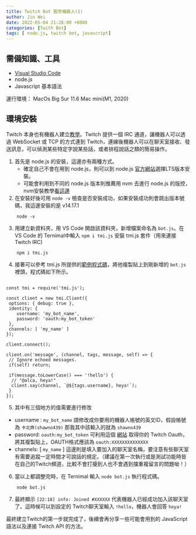 ```yaml
---
title: Twitch Bot 圖奇機器人(1)
author: Jin Wei
date: 2022-05-04 21:28:00 +0800
categories: [Twith Bot]
tags: [ node.js, twitch bot, javascript]
---
```


## 需備知識、工具

+ [Visual Studio Code](https://code.visualstudio.com/)
+ node.js
+ Javascript 基本語法

運行環境： MacOs Big Sur 11.6 Mac mini(M1, 2020)

## 環境安裝

Twitch 本身也有機器人建立[教學](https://dev.twitch.tv/docs/irc/get-started)。Twitch 提供一個 IRC 通道，讓機器人可以透過 WebSocket 或 TCP 的方式連到 Twitch，連線後機器人可以在聊天室接收、發送訊息，可以偵測某些特定字說某些話，或者排程說話之類的簡易操作。

1. 首先是 node.js 的安裝，這邊亦有兩種方式。  
    + 確定自己不會在用到 node.js，則可以到 node.js [官方網站](https://nodejs.org/en/)選擇LTS版本安裝。
    + 可能會利用到不同的 node.js 版本則推薦用 nvm 去進行 node.js 的版控，nvm安裝教學[看這邊](https://titangene.github.io/article/nvm.html)  
2. 在安裝好後可用 `node -v` 檢查是否安裝成功，如果安裝成功則會跳出版本號碼，我這邊安裝的是 v14.17.1

```console
    node -v
```

3. 用建立新資料夾，用 VS Code 開啟該資料夾，新增檔案命名為 `bot.js`。在 VS Code 的 Ternimal中輸入 `npm i tmi.js` 安裝 tmi.js 套件（用來連接 Twitch IRC)

```console
    npm i tmi.js
```

4. 接著可以參考 tmi.js 所提供的[範例程式碼](https://tmijs.com/#getting-started)，將他複製貼上到剛新增的 `bot.js` 裡頭，程式碼如下所示。

``` console

const tmi = require('tmi.js');

const client = new tmi.Client({
 options: { debug: true },
 identity: {
    username: 'my_bot_name',
    password: 'oauth:my_bot_token'
 },
 channels: [ 'my_name' ]
});

client.connect();

client.on('message', (channel, tags, message, self) => {
 // Ignore echoed messages.
 if(self) return;

 if(message.toLowerCase() === '!hello') {
  // "@alca, heya!"
  client.say(channel, `@${tags.username}, heya!`);
 }
});

```

5. 其中有三個地方的值需要進行修改

+ username : `my_bot_name` 請修改成你要用的機器人帳號的英文ID，假設帳號為 `卡北齊(shawno439)` 那我其中該輸入的就為 `shawno439`
+ password: `oauth:my_bot_token` 可利用這個 [網站](https://twitchapps.com/tmi/) 取得你的 Twitch Oauth，將其複製貼上，OAUTH格式應該為 `oauth:XXXXXXXXXXXXXX`
+ channels: [ `my_name` ] 這邊則是填入要加入的聊天室名稱，要注意有些聊天室有需要追蹤一定時間才可說話的規定。（建議在第一次執行或是測試功能時皆在自己的Twitch頻道，比較不會打擾到人也不會遇到擋重複留言的問題呦！）

6. 當以上都調整完時，在 Ternimal 輸入 `node bot.js` 執行程式碼。

```console
    node bot.js
```

7. 最終顯示 `[22:18] info: Joined #XXXXXX` 代表機器人已經成功加入該聊天室了。這時候可以到設定的 Twitch聊天室輸入 `!hello`，機器人會回答 `heya!`  

最終建立Twitch的第一步就完成了，後續會再分享一些可能會用到的 JavaScript 語法以及連接 Twitch API 的方法。